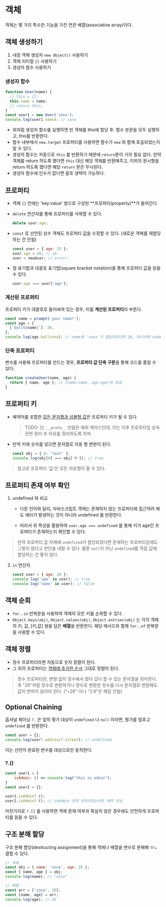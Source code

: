 # 객체

객체는 몇 가지 특수한 기능을 가진 연관 배열(associative array)이다.

## 객체 생성하기

1. 내장 객체 생성자 `new Object()` 사용하기
2. 객체 리터럴 `{}` 사용하기
3. 생성자 함수 사용하기

### 생성자 함수

```js
function User(name) {
  // this = {};
  this.name = name;
  // return this;
}
const user1 = new User('sona');
console.log(user1.name); // sona
```

- 위처럼 생성자 함수를 실행하면 빈 객체를 this에 할당 후. 함수 본문을 모두 실행하고, this를 반환한다.
- 함수 내부에서 `new.target` 프로퍼티를 사용하면 함수가 `new` 와 함께 호출되었는지 알 수 있다.
- 생성자 함수는 자동으로 `this` 를 반환하기 때문에 `return`문이 거의 필요 없다. 만약 객체를 return 하도록 했다면 `this` 대신 해당 객체를 반환해주고, 이외의 원시형을 return 하도록 했다면 해당 `return` 문은 무시된다.
- 생성자 함수에 인수가 없다면 괄호 생략이 가능하다.

## 프로퍼티

- 객체 `{}` 안에는 'key:value' 쌍으로 구성된 **프로퍼티(property)**가 들어간다.

- `delete` 연산자를 통해 프로퍼티를 삭제할 수 있다.

  ```js
  delete user.age;
  ```

- `const` 로 선언된 상수 객체도 프로퍼티 값을 수정할 수 있다. (새로운 객체를 재할당 하는 건 안됨)

  ```js
  const user = { age: 25 };
  user.age = 26; // ok
  user = newUser; // error!
  ```

- 점 표기법과 대괄호 표기법(square bracket notation)을 통해 프로퍼티 값을 읽을 수 있다.

  ```js
  user.age === user['age'];
  ```

### 계산된 프로퍼티

프로퍼티 키가 대괄호로 둘러싸여 있는 경우, 이를 **계산된 프로퍼티**라 부른다.

```js
const name = prompt('your name?');
const age = {
  [`ball${name}`]: 26,
};
console.log(age.ballsona); // name에 'sona'가 할당되었다면 26, 아니라면 undefined
```

### 단축 프로퍼티

변수를 사용해 프로퍼티를 만드는 경우, **프로퍼티 값 단축 구문**을 통해 코드를 줄일 수 있다.

```js
function createUser(name, age) {
  return { name, age }; // {name:name, age:age}와 동일
}
```

## 프로퍼티 키

- 예약어를 포함한 <u>모든 문자형과 심볼형 값</u>은 프로퍼티 키가 될 수 있다.

  > TODO: 단, `__proto__` 만큼은 예외 케이스인데, 이는 이후 프로토타입 상속 관련 정리 후 이유를 정리하도록 하자.

- 만약 키에 숫자를 넣으면 문자열로 자동 형 변환이 된다.

  ```js
  const obj = { 0: 'test' };
  console.log(obj[0] === obj['0']); // true
  ```

> 참고로 프로퍼티 '값'은 모든 자료형이 올 수 있다.

## 프로퍼티 존재 여부 확인

1. undefined 와 비교

   - 다른 언어와 달리, 자바스크립트 객체는 존재하지 않는 프로퍼티에 접근하려 해도 에러가 발생하는 것이 아니라 undefined 를 반환한다.

   - 따라서 위 특성을 활용하여 `user.age === undefined` 를 통해 키가 age인 프로퍼티가 존재하는지 확인할 수 있다.

> 만약 프로퍼티 값 자체에 `undefined`가 할당되었다면 존재하는 프로퍼티임에도 그렇지 않다고 판단을 내릴 수 있다. 물론 `null`이 아닌 `undefined`를 직접 값에 할당하는 건 좋지 않다.

2. `in` 연산자

   ```js
   const user = { age: 26 };
   console.log('age' in user); // true
   console.log('name' in user); // false
   ```

## 객체 순회

- `for..in` 반복문을 사용하여 객체의 모든 키를 순회할 수 있다.
- `Object.keys(obj)`, `Object.values(obj)`, `Object.entries(obj)` 는 각각 객체의 키, 값, [키,값] 쌍을 담은 **배열**을 반환한다. 해당 메서드와 함께 `for..of` 반복문을 사용할 수 있다.

## 객체 정렬

- 정수 프로퍼티라면 자동으로 숫자 정렬이 된다.
- 그 외의 프로퍼티는 <u>객체에 추가한 순서</u> 그대로 정렬이 된다.

> 정수 프로퍼티란, 변형 없이 정수에서 왔다 갔다 할 수 있는 문자열을 의미한다. 즉 "26"처럼 정수로 변환하거나 정수로 변환한 정수를 다시 문자열로 변환해도 값이 변하지 않아야 한다. ("+26" 이나 "2.6"은 해당 안됨)

## Optional Chaining

옵셔널 체이닝 `?.` 은 앞의 평가 대상이 `undefined` 나 `null` 이라면, 평가를 멈추고 `undefined` 를 반환한다.

```js
const user = {};
console.log(user?.address?.street); // undefined
```

이는 선언이 완료된 변수를 대상으로만 동작한다.

### ?.()

```js
const user1 = {
	isAdmin: () => console.log("this is admin");
}
const user2 = {};

user1.isAdmin?.();
user2.isAdmin?.(); // isAdmin 정의 안되어있는데도 에러 안남
```

마찬가지로 `?.[]` 를 사용하면 객체 존재 여부과 확실치 않은 경우에도 안전하게 프로퍼티를 읽을 수 있다.

## 구조 분해 할당

구조 분해 할당(destructing assignment)을 통해 객체나 배열을 변수로 분해해 ㅇㄴ결할 수 있다.

```js
// 객체
const obj = { name: 'sona', age: 26 };
const { name, age } = obj;
console.log(name); // "sona"

// 배열
const arr = ['sona', 26];
const [name, age] = arr;
console.log(age); // 26
```
